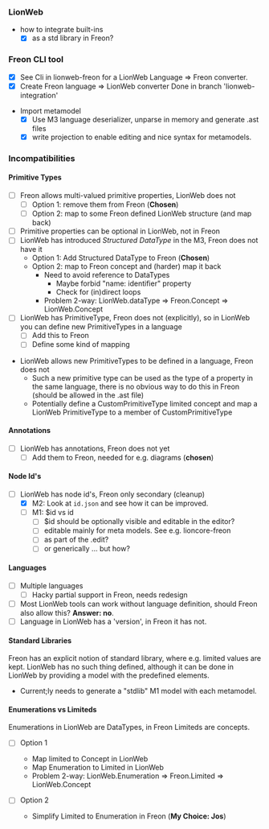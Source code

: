 ### LionWeb

- how to integrate built-ins
    - [x] as a std library in Freon?

### Freon CLI tool
- [x] See Cli in lionweb-freon for a LionWeb Language => Freon converter.
- [x] Create Freon language => LionWeb converter
      Done in branch 'lionweb-integration'

- Import metamodel 
  - [x] Use M3 language deserializer, unparse in memory and generate .ast files
  - [x] write projection to enable editing and nice syntax for metamodels.

### Incompatibilities

#### Primitive Types
- [ ] Freon allows multi-valued primitive properties, LionWeb does not
  - [ ] Option 1: remove them from Freon (**Chosen**)
  - [ ] Option 2: map to some Freon defined LionWeb structure (and map back)
- [ ] Primitive properties can be optional in LionWeb, not in Freon
- [ ] LionWeb has introduced _Structured DataType_ in the M3, 
      Freon does not have it
    - Option 1: Add Structured DataType to Freon (**Chosen**)
    - Option 2: map to Freon concept and (harder) map it back
      - Need to avoid reference to DataTypes
        - Maybe forbid "name: identifier" property
        - Check for (in)direct loops 
      - Problem 2-way: LionWeb.dataType => Freon.Concept => LionWeb.Concept
- [ ] LionWeb has PrimitiveType, Freon does not (explicitly),
      so in LionWeb you can define new PrimitiveTypes in a language
    - [ ] Add this to Freon
    - [ ] Define some kind of mapping
- LionWeb allows new PrimitiveTypes to be defined in a language, Freon does not
    - Such a new primitive type can be used as the type of a property in the same language,
      there is no obvious way to do this in Freon (should be allowed in the .ast file)
    - Potentially define a CustomPrimitiveType limited concept and map a LionWeb PrimitiveType
      to a member of CustomPrimitiveType

#### Annotations
- [ ] LionWeb has annotations, Freon does not yet 
    - [ ] Add them to Freon, needed for e.g. diagrams (**chosen**)

#### Node Id's
- [ ] LionWeb has node id's, Freon only secondary (cleanup)
  - [x] M2: Look at `id.json` and see how it can be improved.
  - [ ] M1: $id vs id
    - [ ] $id should be optionally visible and editable in the editor?
    - [ ] editable mainly for meta models. See e.g. lioncore-freon
    - [ ] as part of the .edit?
    - [ ] or generically ... but how?

#### Languages
- [ ] Multiple languages
    - [ ] Hacky partial support in Freon, needs redesign
- [ ] Most LionWeb tools can work without language definition,
      should Freon also allow this? **Answer: no**.
- [ ] Language in LionWeb has a 'version', in Freon it has not.

#### Standard Libraries
Freon has an explicit notion of standard library, where e.g. limited values are kept.
LionWeb has no such thing defined, although it can be done in LionWeb by providing a model with the predefined elements.
- Current;ly needs to generate a "stdlib" M1 model with each metamodel.

#### Enumerations vs Limiteds
Enumerations in LionWeb are DataTypes, in Freon Limiteds are concepts.

- [ ] Option 1
   - Map limited to Concept in LionWeb
   - Map Enumeration to Limited in LionWeb
   - Problem 2-way: LionWeb.Enumeration => Freon.Limited => LionWeb.Concept

- [ ] Option 2
   - Simplify Limited to Enumeration in Freon (**My Choice: Jos**)
